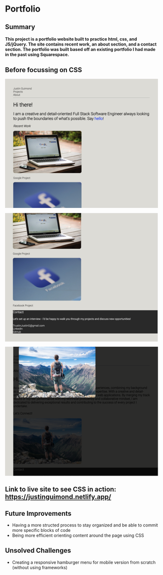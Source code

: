 # Portfolio

## Summary

#### This project is a portfolio website built to practice html, css, and JS/jQuery. The site contains recent work, an about section, and a contact section. The portfolio was built based off an existing portfolio I had made in the past using Squarespace. 

## Before focussing on CSS

![Home Screen Top preCSS](https://raw.githubusercontent.com/Justin-Guimond/Portfolio/da97e4558a5905b13f129a1080f6d867b52a6da4/ScreenShot_homeTop.jpg)

![Home Screen Bottom preCSS](https://raw.githubusercontent.com/Justin-Guimond/Portfolio/da97e4558a5905b13f129a1080f6d867b52a6da4/ScreenShot_homeBottom.jpg)

![About Screen IMG Modal preCSS](https://raw.githubusercontent.com/Justin-Guimond/Portfolio/da97e4558a5905b13f129a1080f6d867b52a6da4/ScreenShot_imgModal.png)

## Link to live site to see CSS in action: https://justinguimond.netlify.app/

## Future Improvements

- Having a more structed process to stay organized and be able to commit more specific blocks of code
- Being more efficient orienting content around the page using CSS

## Unsolved Challenges

- Creating a responsive hamburger menu for mobile version from scratch (without using frameworks)
